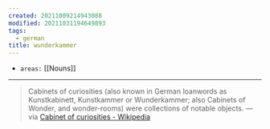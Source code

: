```yaml
---
created: 20211009214943088
modified: 20211031194649893
tags:
  - german
title: wunderkammer
---
```


- `areas:` [[Nouns]]

---

> Cabinets of curiosities (also known in German loanwords as Kunstkabinett, Kunstkammer or Wunderkammer; also Cabinets of Wonder, and wonder-rooms) were collections of notable objects. —via [Cabinet of curiosities - Wikipedia](https://en.wikipedia.org/wiki/Cabinet_of_curiosities)
